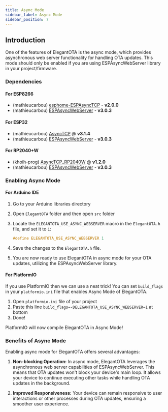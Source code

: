 ```yaml
---
title: Async Mode
sidebar_label: Async Mode
sidebar_position: 7
---
```


## Introduction

One of the features of ElegantOTA is the async mode, which provides asynchronous web server functionality for handling OTA updates. This mode should only be enabled if you are using ESPAsyncWebServer library in your project/firmware.


### Dependencies

#### For ESP8266

- (mathieucarbou) [esphome-ESPAsyncTCP](https://github.com/mathieucarbou/esphome-ESPAsyncTCP#v2.0.0) - **v2.0.0**
- (mathieucarbou) [ESPAsyncWebServer](https://github.com/mathieucarbou/ESPAsyncWebServer#v3.0.3) - **v3.0.3**

#### For ESP32

- (mathieucarbou) [AsyncTCP](https://github.com/mathieucarbou/AsyncTCP#v3.1.4) @ **v3.1.4**
- (mathieucarbou) [ESPAsyncWebServer](https://github.com/mathieucarbou/ESPAsyncWebServer#v3.0.3) - **v3.0.3**

#### For RP2040+W

- (khoih-prog) [AsyncTCP_RP2040W](https://github.com/khoih-prog/AsyncTCP_RP2040W#v1.2.0) @ **v1.2.0**
- (mathieucarbou) [ESPAsyncWebServer](https://github.com/mathieucarbou/ESPAsyncWebServer#v3.0.3) - **v3.0.3**

### Enabling Async Mode

#### For Arduino IDE

1. Go to your Arduino libraries directory
2. Open `ElegantOTA` folder and then open `src` folder
3. Locate the `ELEGANTOTA_USE_ASYNC_WEBSERVER` macro in the `ElegantOTA.h` file, and set it to `1`:

   ```cpp
   #define ELEGANTOTA_USE_ASYNC_WEBSERVER 1
   ```

4. Save the changes to the `ElegantOTA.h` file.

5. You are now ready to use ElegantOTA in async mode for your OTA updates, utilizing the ESPAsyncWebServer library.

#### For PlatformIO

If you use PlatformIO then we can use a neat trick! You can set `build_flags` in your `platformio.ini` file that enables Async Mode of ElegantOTA.

1. Open `platformio.ini` file of your project
2. Paste this line `build_flags=-DELEGANTOTA_USE_ASYNC_WEBSERVER=1` at bottom
3. Done!

PlatformIO will now compile ElegantOTA in Async Mode!

### Benefits of Async Mode

Enabling async mode for ElegantOTA offers several advantages:

1. **Non-blocking Operation:** In async mode, ElegantOTA leverages the asynchronous web server capabilities of ESPAsyncWebServer. This means that OTA updates won't block your device's main loop. It allows your device to continue executing other tasks while handling OTA updates in the background.

2. **Improved Responsiveness:** Your device can remain responsive to user interactions or other processes during OTA updates, ensuring a smoother user experience.
